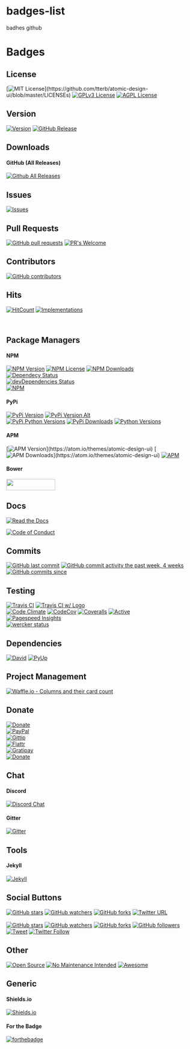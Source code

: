 # badges-list
badhes github

# Badges  

## License
[![MIT License](https://img.shields.io/apm/l/atomic-design-ui.svg?)](https://github.com/tterb/atomic-design-ui/blob/master/LICENSEs)
[![GPLv3 License](https://img.shields.io/badge/License-GPL%20v3-yellow.svg)](https://opensource.org/licenses/)
[![AGPL License](https://img.shields.io/badge/license-AGPL-blue.svg)](http://www.gnu.org/licenses/agpl-3.0)  

## Version
[![Version](https://badge.fury.io/gh/tterb%2FHyde.svg)](https://badge.fury.io/gh/tterb%2FHyde)
[![GitHub Release](https://img.shields.io/github/release/tterb/PlayMusic.svg?style=flat)]()  


## Downloads
#### GitHub (All Releases)
[![Github All Releases](https://img.shields.io/github/downloads/atom/atom/total.svg?style=flat)]()  


## Issues
[![Issues](https://img.shields.io/github/issues-raw/tterb/PlayMusic.svg?maxAge=25000)](https://github.com/tterb/Hyde/issues)  

## Pull Requests
[![GitHub pull requests](https://img.shields.io/github/issues-pr/cdnjs/cdnjs.svg?style=flat)]()
[![PR's Welcome](https://img.shields.io/badge/PRs-welcome-brightgreen.svg?style=flat)](http://makeapullrequest.com)  

## Contributors
[![GitHub contributors](https://img.shields.io/github/contributors/cdnjs/cdnjs.svg?style=flat)]()  

## Hits
[![HitCount](http://hits.dwyl.io/tterb/Hyde.svg)](http://hits.dwyl.io/tterb/Hyde)
[![Implementations](https://img.shields.io/badge/%F0%9F%92%A1-implementations-8C8E93.svg?style=flat)](https://github.com/kentcdodds/all-contributors/blob/master/other/IMPLEMENTATIONS.md)  

<br>

## Package Managers
#### NPM  
[![NPM Version](https://img.shields.io/npm/v/npm.svg?style=flat)]()
[![NPM License](https://img.shields.io/npm/l/all-contributors.svg?style=flat)](https://github.com/tterb/hyde/blob/master/LICENSE)
[![NPM Downloads](https://img.shields.io/npm/dt/express.svg?style=flat)]()  
[![Dependecy Status](https://david-dm.org/tterb/Hyde.svg)](https://david-dm.org/tterb/Hyde)  
[![devDependencies Status](https://david-dm.org/tterb/Hyde/dev-status.svg)](https://david-dm.org/tterb/Hyde?type=dev)  
[![NPM](https://nodei.co/npm/electron-download.png?downloads=true)](https://www.npmjs.com/package/electron-download)  

#### PyPi
[![PyPi Version](https://img.shields.io/pypi/v/yt2mp3.svg)](https://pypi.python.org/pypi/yt2mp3/)
[![PyPi Version Alt](https://badge.fury.io/py/yt2mp3.svg)](https://pypi.python.org/pypi/yt2mp3/)  
[![PyPi Python Versions](https://img.shields.io/pypi/pyversions/yt2mp3.svg)](https://pypi.python.org/pypi/yt2mp3/)
[![PyPi Downloads](http://pepy.tech/badge/yt2mp3)](http://pepy.tech/project/yt2mp3)
[![Python Versions](https://img.shields.io/pypi/pyversions/yt2mp3.svg)](https://pypi.python.org/pypi/yt2mp3/)

#### APM  
[![APM Version](https://img.shields.io/apm/v/atomic-design-ui.svg?)](https://atom.io/themes/atomic-design-ui)
[![APM Downloads](https://img.shields.io/apm/dm/atomic-design-ui.svg?maxAge=2592000?)](https://atom.io/themes/atomic-design-ui)  
[![APM](https://apm-badges.herokuapp.com/apm/atomic-monokai-pro-syntax.svg?theme=one-dark)](https://atom.io/themes/atomic-monokai-pro-syntax)  

#### Bower
<img src="http://benschwarz.github.io/bower-badges/badge@2x.png" width="130" height="30">
<!-- [![Bower version](https://badge.fury.io/bo/badges.svg)](http://badge.fury.io/bo/badges) -->


## Docs
[![Read the Docs](https://readthedocs.org/projects/yt2mp3/badge/?version=latest)](https://yt2mp3.readthedocs.io/en/latest/?badge=latest)
<!-- [![Read the Docs](https://readthedocs.org/projects/docs/badge/?version=latest)](https://docs.readthedocs.io/en/latest/?badge=latest) -->
[![Code of Conduct](https://img.shields.io/badge/code%20of-conduct-ff69b4.svg?style=flat)](https://github.com/tterb/hyde/blob/master/docs/CODE_OF_CONDUCT.md)  


## Commits
[![GitHub last commit](https://img.shields.io/github/last-commit/google/skia.svg?style=flat)]()
[![GitHub commit activity the past week, 4 weeks](https://img.shields.io/github/commit-activity/y/eslint/eslint.svg?style=flat)]() [![GitHub commits since](https://img.shields.io/github/commits-since/tterb/playmusic/v1.2.0.svg)]() 


## Testing
[![Travis CI](https://travis-ci.org/tterb/yt2mp3.svg?branch=master)](https://travis-ci.org/tterb/yt2mp3)
[![Travis CI w/ Logo](https://img.shields.io/travis/tterb/yt2mp3/master.svg?logo=travis)](https://travis-ci.org/tterb/yt2mp3)  
[![Code Climate](https://codeclimate.com/github/JonSn0w/Hyde/badges/gpa.svg)](https://codeclimate.com/github/tterb/Hyde)
[![CodeCov](https://codecov.io/gh/tterb/yt2mp3/branch/master/graph/badge.svg)](https://codecov.io/gh/tterb/yt2mp3)
[![Coveralls](https://img.shields.io/coveralls/jekyll/jekyll.svg?style=flat)]()
[![Active](http://img.shields.io/badge/Status-Active-green.svg)](https://tterb.github.io)  
[![Pagespeed Insights](https://developers.google.com/speed/pagespeed/insights/?url=http%3A%2F%tterb.github.io%2F&tab=desktop)](https://tterb.github.io)  
[![wercker status](https://app.wercker.com/status/9e0bc54c43f48d220aec684fffb2b110/m/master "wercker status")](https://app.wercker.com/project/bykey/9e0bc54c43f48d220aec684fffb2b110)  

## Dependencies
[![David](https://david-dm.org/tterb/Hyde.svg)](https://david-dm.org/tterb/Hyde)
[![PyUp](https://pyup.io/repos/github/tterb/yt2mp3/shield.svg)](https://pyup.io/account/repos/github/tterb/yt2mp3/)

## Project Management  
[![Waffle.io - Columns and their card count](https://badge.waffle.io/tterb/Hyde.svg?columns=all&style=flat)](http://waffle.io/tterb/Hyde)

## Donate
[![Donate](https://img.shields.io/badge/$-support-ff69b4.svg?style=flat)](https://paypal.me/bstevensondev)  
[![PayPal](https://img.shields.io/badge/paypal-donate-yellow.svg)](https://www.paypal.com/cgi-bin/webscr?cmd=_s-xclick&hosted_button_id=E6RKPR34SH6CU)  
[![Gittip](http://img.shields.io/gittip/tterb.svg)](https://www.gittip.com/tterb/)  
[![Flattr](http://api.flattr.com/button/flattr-badge-large.png)](https://flattr.com/submit/auto?user_id=bstevensondev&url=https://github.com/tterb/Hyde&title=Hyde&language=Javascript&tags=github&category=software)  
[![Gratipay](https://img.shields.io/gratipay/project/shields.svg?style=flat)]()  
[![Donate](https://img.shields.io/badge/$-support-12a0df.svg?style=flat)](https://www.paypal.com/cgi-bin/webscr?cmd=_s-xclick&hosted_button_id=E6RKPR34SH6CU)  


## Chat
#### Discord  
[![Discord Chat](https://img.shields.io/discord/308323056592486420.svg)](https://discord.gg/)  

#### Gitter  
[![Gitter](https://img.shields.io/gitter/room/nwjs/nw.js.svg?style=flat)]()  


## Tools  
<!-- #### Grunt  
[![Built with Grunt](https://cdn.gruntjs.com/builtwith.png)](http://gruntjs.com/)
[![Built with Grunt](https://cdn.gruntjs.com/builtwith.svg)](http://gruntjs.com/) -->

#### Jekyll  
[![Jekyll](https://img.shields.io/badge/built%20for-Jekyll-red.svg)](https://jekyllrb.com/)


## Social Buttons
[![GitHub stars](https://img.shields.io/github/stars/badges/shields.svg?style=social&label=Stars&style=plastic)]()
[![GitHub watchers](https://img.shields.io/github/watchers/badges/shields.svg?style=social&label=Watch&style=plastic)]()
[![GitHub forks](https://img.shields.io/github/forks/badges/shields.svg?style=social&label=Fork&style=plastic)]()
[![Twitter URL](https://img.shields.io/twitter/url/http/shields.io.svg?style=social&style=plastic)]()  
<br>
[![GitHub stars](https://img.shields.io/github/stars/tterb/playmusic.svg?style=social&label=Star)](https://github.com/JonSnow/MyBadges)
[![GitHub watchers](https://img.shields.io/github/watchers/tterb/playmusic.svg?style=social&label=Watch)](https://github.com/JonSnow/MyBadges)
[![GitHub forks](https://img.shields.io/github/forks/tterb/playmusic.svg?style=social&label=Fork)](https://github.com/JonSnow/MyBadges)
[![GitHub followers](https://img.shields.io/github/followers/tterb.svg?style=social&label=Follow)](https://github.com/JonSnow/MyBadges)  
[![Tweet](https://img.shields.io/twitter/url/https/github.com/tterb/hyde.svg?style=social)](https://twitter.com/intent/tweet?text=Check%20out%20Hyde!%20%E2%9C%A8%20An%20accessible,%20open-source%20markdown%20editor%20for%20any%20user%20E2%9C%A8%20https://github.com/tterb/hyde%20%F0%9F%A4%97)
[![Twitter Follow](https://img.shields.io/twitter/follow/bstevensondev.svg?style=social)](https://twitter.com/bstevensondev)  


## Other
[![Open Source](https://badges.frapsoft.com/os/v1/open-source.svg?v=103)](https://opensource.org/)
[![No Maintenance Intended](http://unmaintained.tech/badge.svg)](http://unmaintained.tech/)
[![Awesome](https://cdn.rawgit.com/sindresorhus/awesome/d7305f38d29fed78fa85652e3a63e154dd8e8829/media/badge.svg)](https://github.com/sindresorhus/awesome)  


## Generic  
#### Shields.io  
[![Shields.io](https://img.shields.io/badge/shields.io-ok-green.svg?style=flat)](http://shields.io/)

#### For the Badge
[![forthebadge](http://forthebadge.com/badges/built-by-developers.svg)](http://forthebadge.com)

